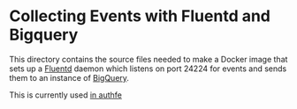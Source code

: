 # Collecting Events with Fluentd and Bigquery
This directory contains the source files needed to make a Docker image
that sets up a [Fluentd](http://www.fluentd.org/) daemon which listens on port 24224 for events
and sends them to an instance of [BigQuery](https://cloud.google.com/bigquery/).

This is currently used [in authfe](https://github.com/weaveworks/service/blob/9fe4b77f78090b9b8714b751fd57bfc706f0f054/authfe/routes.go#L153)
